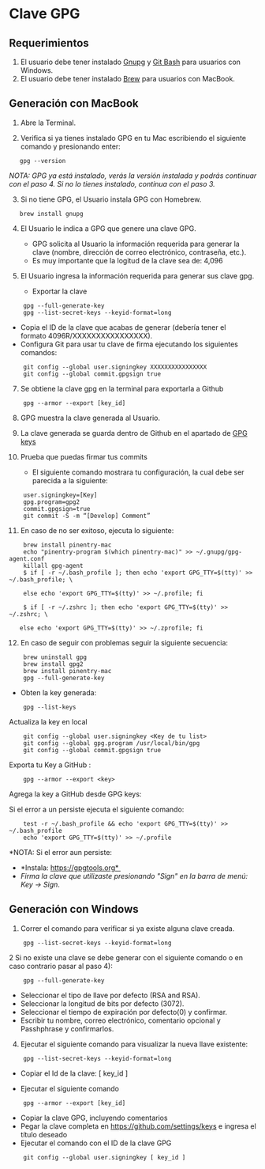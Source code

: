 # Clave GPG
## Requerimientos
   
   1. El usuario debe tener instalado [Gnupg](https://www.gnupg.org/download) y [Git Bash](https://git-scm.com/downloads) para usuarios con Windows.
   2. El usuario debe tener instalado [Brew](https://brew.sh/index_es) para usuarios con MacBook.

## Generación con MacBook

1. Abre la Terminal.

2. Verifica si ya tienes instalado GPG en tu Mac escribiendo el siguiente comando y presionando enter:
 ```
    gpg --version  
 ```
   *NOTA: GPG ya está instalado, verás la versión instalada y podrás continuar con el paso 4. Si no lo tienes instalado, continua con el paso 3.*

3. Si no tiene GPG, el Usuario instala GPG con Homebrew.
 ```
    brew install gnupg
 ```
4. El Usuario le indica a GPG que genere una clave GPG.
    * GPG solicita al Usuario la información requerida para generar la clave (nombre, dirección de correo electrónico, contraseña, etc.).
    * Es muy importante que la logitud de la clave sea de: 4,096

6. El Usuario ingresa la información requerida para generar sus clave gpg. 
   * Exportar la clave 
```
    gpg --full-generate-key
    gpg --list-secret-keys --keyid-format=long
```
   * Copia el ID de la clave que acabas de generar (debería tener el formato 4096R/XXXXXXXXXXXXXXXX).
   * Configura Git para usar tu clave de firma ejecutando los siguientes comandos:
```
    git config --global user.signingkey XXXXXXXXXXXXXXXX
    git config --global commit.gpgsign true
```
    
7. Se obtiene la clave gpg en la terminal para exportarla a Github
```
    gpg --armor --export [key_id]
```
8. GPG muestra la clave generada al Usuario.

9. La clave generada se guarda dentro de Github en el apartado de [GPG keys](https://github.com/settings/keys)

10. Prueba que puedas firmar tus commits 
    * El siguiente comando mostrara tu configuración, la cual debe ser parecida a la siguiente:
    
```
    user.signingkey=[Key]
    gpg.program=gpg2
    commit.gpgsign=true
    git commit -S -m “[Develop] Comment”
```

11. En caso de no ser exitoso, ejecuta lo siguiente:

```
    brew install pinentry-mac
    echo "pinentry-program $(which pinentry-mac)" >> ~/.gnupg/gpg-agent.conf
    killall gpg-agent
    $ if [ -r ~/.bash_profile ]; then echo 'export GPG_TTY=$(tty)' >> ~/.bash_profile; \

    else echo 'export GPG_TTY=$(tty)' >> ~/.profile; fi
    
    $ if [ -r ~/.zshrc ]; then echo 'export GPG_TTY=$(tty)' >> ~/.zshrc; \

   else echo 'export GPG_TTY=$(tty)' >> ~/.zprofile; fi
```

12. En caso de seguir con problemas seguir la siguiente secuencia:

```
    brew uninstall gpg
    brew install gpg2
    brew install pinentry-mac 
    gpg --full-generate-key 
```

   * Obten la key generada: 
   
```
    gpg --list-keys
```

Actualiza la key en local
```
    git config --global user.signingkey <Key de tu list>
    git config --global gpg.program /usr/local/bin/gpg
    git config --global commit.gpgsign true
```

Exporta tu Key a GitHub :

```
    gpg --armor --export <key> 
```

Agrega la key a GitHub desde GPG keys:   

Si el error a un persiste ejecuta el siguiente comando:

```
    test -r ~/.bash_profile && echo 'export GPG_TTY=$(tty)' >> ~/.bash_profile
    echo 'export GPG_TTY=$(tty)' >> ~/.profile
```

*NOTA: Si el error aun persiste:

   * *Instala: https://gpgtools.org* 
   * *Firma la clave que utilizaste presionando "Sign" en la barra de menú: Key -> Sign*.

## Generación con Windows

1. Correr el comando para verificar si ya existe alguna clave creada.
```
    gpg --list-secret-keys --keyid-format=long
```
2 Si no existe una clave se debe generar con el siguiente comando o en caso contrario pasar al paso 4):
```
    gpg --full-generate-key
```
  * Seleccionar el tipo de llave por defecto (RSA and RSA).
  * Seleccionar la longitud de bits por defecto (3072).
  * Seleccionar el tiempo de expiración por defecto(0) y confirmar.
  * Escribir tu nombre, correo electrónico, comentario opcional y Passhphrase y confirmarlos.

4. Ejecutar el siguiente comando para visualizar la nueva llave existente:
```
    gpg --list-secret-keys --keyid-format=long
```
   * Copiar el Id de la clave: [ key_id ] 

   * Ejecutar el siguiente comando
```
    gpg --armor --export [key_id]
```
   * Copiar la clave GPG, incluyendo comentarios
   * Pegar la clave completa en https://github.com/settings/keys  e ingresa el título deseado
   * Ejecutar el comando con el ID de la clave GPG
```
    git config --global user.signingkey [ key_id ]
```
